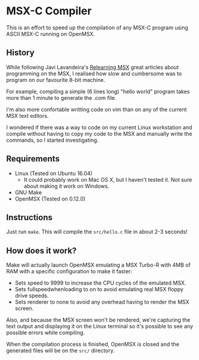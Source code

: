 # MSX-C Compiler

This is an effort to speed up the compilation of any MSX-C program using ASCII MSX-C running on OpenMSX.

## History

While following Javi Lavandeira's [Relearning MSX](http://www.lavandeira.net/relearning-msx/) great articles about programming on the MSX, I realised how slow and cumbersome was to program on our favourite 8-bit machine.

For example, compiling a simple (6 lines long) "hello world" program takes more than 1 minute to generate the .com file.

I'm also more confortable writting code on vim than on any of the current MSX text editors.

I wondered if there was a way to code on my current Linux workstation and compile without having to copy my code to the MSX and manually write the commands, so I started investigating.

## Requirements

* Linux (Tested on Ubuntu 16.04)
	* It could probably work on Mac OS X, but I haven't tested it. Not sure about making it work on Windows.
* GNU Make
* OpenMSX (Tested on 0.12.0)

## Instructions

Just run ```make```. This will compile the ```src/hello.c``` file in about 2-3 seconds!

## How does it work?

Make will actually launch OpenMSX emulating a MSX Turbo-R with 4MB of RAM with a specific configuration to make it faster:
* Sets speed to 9999 to increase the CPU cycles of the emulated MSX.
* Sets fullspeedwhenloading to on to avoid emulating real MSX floppy drive speeds.
* Sets renderer to none to avoid any overhead having to render the MSX screen.

Also, and because the MSX screen won't be rendered, we're capturing the text output and displaying it on the Linux terminal so it's possible to see any possible errors while compiling.

When the compilation process is finished, OpenMSX is closed and the generated files will be on the ```src/``` directory.